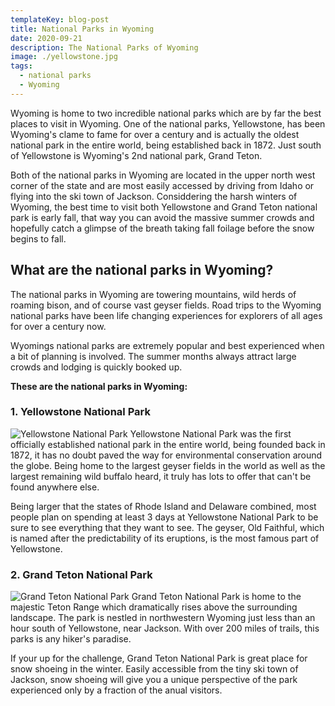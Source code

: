 ```yaml
---
templateKey: blog-post
title: National Parks in Wyoming
date: 2020-09-21
description: The National Parks of Wyoming
image: ./yellowstone.jpg
tags:
  - national parks
  - Wyoming
---
```

Wyoming is home to two incredible national parks which are by far the best places to visit in Wyoming. One of the national parks, Yellowstone, has been Wyoming's clame to fame for over a century and is actually the oldest national park in the entire world, being established back in 1872. Just south of Yellowstone is Wyoming's 2nd national park, Grand Teton.

Both of the national parks in Wyoming are located in the upper north west corner of the state and are most easily accessed by driving from Idaho or flying into the ski town of Jackson. Considdering the harsh winters of Wyoming, the best time to visit both Yellowstone and Grand Teton national park is early fall, that way you can avoid the massive summer crowds and hopefully catch a glimpse of the breath taking fall foilage before the snow begins to fall.

## What are the national parks in Wyoming?
The national parks in Wyoming are towering mountains, wild herds of roaming bison, and of course vast geyser fields. Road trips to the Wyoming national parks have been life changing experiences for explorers of all ages for over a century now. 

Wyomings national parks are extremely popular and best experienced when a bit of planning is involved. The summer months always attract large crowds and lodging is quickly booked up.

**These are the national parks in Wyoming:**

### 1. Yellowstone National Park
![Yellowstone National Park](./yellowstone.jpg)
Yellowstone National Park was the first officially established national park in the entire world, being founded back in 1872, it has no doubt paved the way for environmental conservation around the globe. Being home to the largest geyser fields in the world as well as the largest remaining wild buffalo heard, it truly has lots to offer that can't be found anywhere else.

Being larger that the states of Rhode Island and Delaware combined, most people plan on spending at least 3 days at Yellowstone National Park to be sure to see everything that they want to see. The geyser, Old Faithful, which is named after the predictability of its eruptions, is the most famous part of Yellowstone.

### 2. Grand Teton National Park
![Grand Teton National Park](./grand-teton.jpg)
Grand Teton National Park is home to the majestic Teton Range which dramatically rises above the surrounding landscape. The park is nestled in northwestern Wyoming just less than an hour south of Yellowstone, near Jackson. With over 200 miles of trails, this parks is any hiker's paradise. 

If your up for the challenge, Grand Teton National Park is great place for snow shoeing in the winter. Easily accessible from the tiny ski town of Jackson, snow shoeing will give you a unique perspective of the park experienced only by a fraction of the anual visitors.

